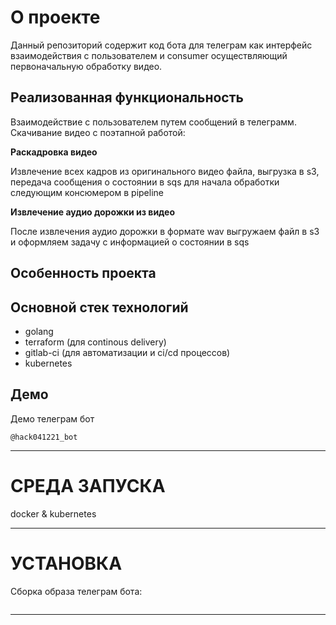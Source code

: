 # О проекте

Данный репозиторий содержит код бота для телеграм как интерфейс 
взаимодействия с пользователем и consumer осуществляющий первоначальную обработку
видео.

## Реализованная функциональность

Взаимодействие с пользователем путем сообщений в телеграмм.
Скачивание видео с поэтапной работой:

**Раскадровка видео**

Извлечение всех кадров из оригинального видео файла, выгрузка в s3, передача сообщения
о состоянии в sqs для начала обработки следующим консюмером в pipeline

**Извлечение аудио дорожки из видео**

После извлечения аудио дорожки в формате wav выгружаем файл в s3 и оформляем
задачу с информацией о состоянии в sqs

## Особенность проекта

## Основной стек технологий

* golang
* terraform (для continous delivery)
* gitlab-ci (для автоматизации и ci/cd процессов)
* kubernetes

## Демо

Демо телеграм бот

```
@hack041221_bot
```

---

# СРЕДА ЗАПУСКА

docker & kubernetes

---

# УСТАНОВКА

Сборка образа телеграм бота: 

```

```

--- 

